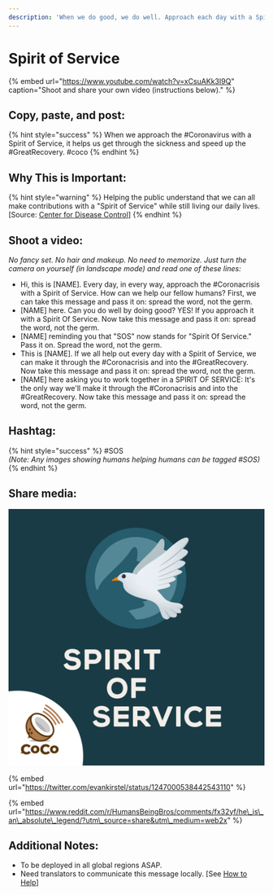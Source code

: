 ```yaml
---
description: 'When we do good, we do well. Approach each day with a Spirit of Service.'
---
```


# Spirit of Service

{% embed url="https://www.youtube.com/watch?v=xCsuAKk3I9Q" caption="Shoot and share your own video \(instructions below\)." %}

## Copy, paste, and post:

{% hint style="success" %}
When we approach the \#Coronavirus with a Spirit of Service, it helps us get through the sickness and speed up the \#GreatRecovery. \#coco
{% endhint %}

## Why This is Important:

{% hint style="warning" %}
Helping the public understand that we can all make contributions with a "Spirit of Service" while still living our daily lives. \[Source: [Center for Disease Control](https://www.cdc.gov/flu/pandemic-resources/pdf/workshop.pdf)\]
{% endhint %}

## Shoot a video:

_No fancy set. No hair and makeup. No need to memorize. Just turn the camera on yourself \(in landscape mode\) and read one of these lines:_

* Hi, this is \[NAME\]. Every day, in every way, approach the \#Coronacrisis with a Spirit of Service. How can we help our fellow humans? First, we can take this message and pass it on: spread the word, not the germ. 
* \[NAME\] here. Can you do well by doing good? YES! If you approach it with a Spirit Of Service. Now take this message and pass it on: spread the word, not the germ. 
* \[NAME\] reminding you that "SOS" now stands for "Spirit Of Service." Pass it on. Spread the word, not the germ. 
* This is \[NAME\]. If we all help out every day with a Spirit of Service, we can make it through the \#Coronacrisis and into the \#GreatRecovery. Now take this message and pass it on: spread the word, not the germ. 
* \[NAME\] here asking you to work together in a SPIRIT OF SERVICE: It's the only way we'll make it through the \#Coronacrisis and into the \#GreatRecovery. Now take this message and pass it on: spread the word, not the germ.

## Hashtag:

{% hint style="success" %}
\#SOS   
_\(Note: Any images showing humans helping humans can be tagged \#SOS\)_
{% endhint %}

## Share media:

![](../.gitbook/assets/spiritofservice.png)

{% embed url="https://twitter.com/evankirstel/status/1247000538442543110" %}

{% embed url="https://www.reddit.com/r/HumansBeingBros/comments/fx32yf/he\_is\_an\_absolute\_legend/?utm\_source=share&utm\_medium=web2x" %}

## Additional Notes:

* To be deployed in all global regions ASAP.
* Need translators to communicate this message locally. \[See [How to Help](../how-to-help.md)\]

